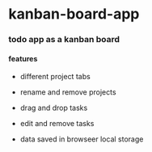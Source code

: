 # kanban-board-app

### todo app as a kanban board

#### features
- different project tabs

- rename and remove projects

- drag and drop tasks

- edit and remove tasks

- data saved in browseer local storage 
